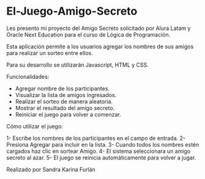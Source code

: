 # El-Juego-Amigo-Secreto

Les presento mi proyecto del Amigo Secreto solicitado por Alura Latam y Oracle Next Education para el curso de Lógica de Programación.

Esta aplicación permite a los usuarios agregar los nombres de sus amigos para realizar un sorteo entre ellos.

Para su desarrollo se utilizarán Javascript, HTML y CSS.

Funcionalidades:

* Agregar nombre de los participantes.
* Visualizar la lista de amigos ingresados.
* Realizar el sorteo de manera aleatoria.
* Mostrar el resultado del amigo secreto.
* Reiniciar el juego para volver a comenzar.
  
Cómo utilizar el juego:

1- Escribe los nombres de los participantes en el campo de entrada. 2- Presiona Agregar para incluir en la lista. 3- Cuando todos los nombres estén cargados haz clic en sortear Amigo. 4- El sistema seleccionara un amigo secreto al azar. 5- El juego se reinicia automáticamente para volver a jugar.

Realizado por Sandra Karina Furlán
